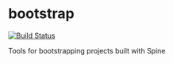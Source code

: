 # bootstrap

[![Build Status](https://travis-ci.com/SpineEventEngine/bootstrap.svg?branch=master)](https://travis-ci.com/SpineEventEngine/bootstrap)

Tools for bootstrapping projects built with Spine
